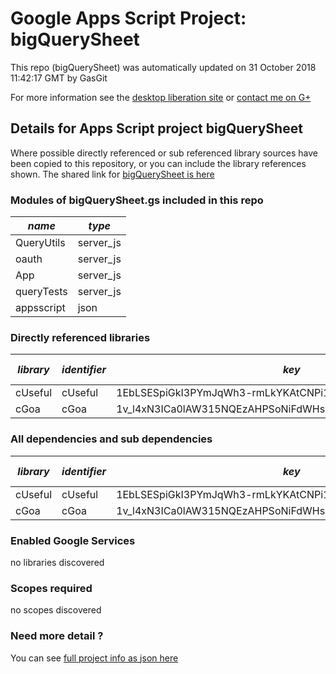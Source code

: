 # Google Apps Script Project: bigQuerySheet
This repo (bigQuerySheet) was automatically updated on 31 October 2018 11:42:17 GMT by GasGit

For more information see the [desktop liberation site](http://ramblings.mcpher.com/Home/excelquirks/drivesdk/gettinggithubready "desktop liberation") or [contact me on G+](https://plus.google.com/+BruceMcpherson "Bruce McPherson - GDE")
## Details for Apps Script project bigQuerySheet
Where possible directly referenced or sub referenced library sources have been copied to this repository, or you can include the library references shown. 
The shared link for [bigQuerySheet is here](https://script.google.com/d/1GC-0PCcpsVh-PMWgGAP5didUSNQJTni9btyzXC11OyOvHYOcJP10-mUV/edit?usp=sharing "open in the GAS IDE")

### Modules of bigQuerySheet.gs included in this repo
*name*|*type*
--- | --- 
QueryUtils| server_js
oauth| server_js
App| server_js
queryTests| server_js
appsscript| json
### Directly referenced libraries
*library*|*identifier*|*key*|*version*|*dev mode*|*source*|
--- | --- | --- | --- | --- | --- 
cUseful| cUseful|1EbLSESpiGkI3PYmJqWh3-rmLkYKAtCNPi1L2YCtMgo2Ut8xMThfJ41Ex|58|no|[here](libraries/cUseful "library source")
cGoa| cGoa|1v_l4xN3ICa0lAW315NQEzAHPSoNiFdWHsMEwj2qA5t9cgZ5VWci2Qxv2|16|no|[here](libraries/cGoa "library source")
### All dependencies and sub dependencies
*library*|*identifier*|*key*|*version*|*dev mode*|*source*|
--- | --- | --- | --- | --- | --- 
cUseful| cUseful|1EbLSESpiGkI3PYmJqWh3-rmLkYKAtCNPi1L2YCtMgo2Ut8xMThfJ41Ex|58|no|[here](libraries/cUseful "library source")
cGoa| cGoa|1v_l4xN3ICa0lAW315NQEzAHPSoNiFdWHsMEwj2qA5t9cgZ5VWci2Qxv2|16|no|[here](libraries/cGoa "library source")
### Enabled Google Services
no libraries discovered
### Scopes required
no scopes discovered
### Need more detail ?
You can see [full project info as json here](info.json)
